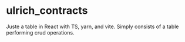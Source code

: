 # ulrich_contracts
Juste a table in React with TS, yarn, and vite. Simply consists of a table performing crud operations.
